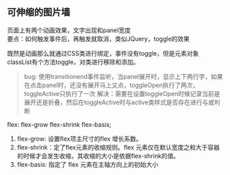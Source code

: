 ## 可伸缩的图片墙
页面上有两个动画效果，文字出现和panel宽度<br>
要点：如何触发事件后，再触发就取消，类似JQuery，toggle的效果<br>

既然是动画那么就通过CSS类进行绑定，事件没有toggle，但是元素对象classList有个方法toggle，对类进行移除和添加。
> bug: 使用transitionend事件监听，当panel展开时，显示上下两行字，如果在点击panel时，还没有展开马上又点，toggleOpen执行了两次，toggleActive只执行了一次
> 解决：需要在设置toggleOpen时候记录当前是展开还是折叠，然后在toggleActive时与active类样式是否存在进行与或判断

flex: flex-grow flex-shrink flex-basis;<br>
1. flex-grow: 设置flex项主尺寸的flex 增长系数。
2. flex-shrink：定了flex元素的收缩规则。flex 元素仅在默认宽度之和大于容器的时候才会发生收缩，其收缩的大小是依据flex-shrink的值。
3. flex-basis: 指定了 flex 元素在主轴方向上的初始大小


